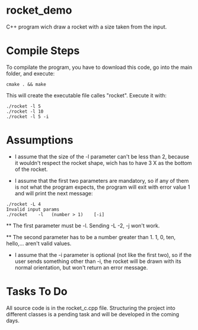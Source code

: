 # rocket_demo
C++ program wich draw a rocket with a size taken from the input.


# Compile Steps
To compilate the program, you have to download this code, go into the main folder, and execute:
```
cmake . && make
```

This will create the executable file calles "rocket".
Execute it with:
```
./rocket -l 5
./rocket -l 10
./rocket -l 5 -i
```

# Assumptions
* I assume that the size of the -l parameter can't be less than 2, because it wouldn't respect the rocket shape, wich has to have 3 X as the bottom of the rocket.

* I assume that the first two parameters are mandatory, so if any of them is not what the program expects, the program will exit with error value 1 and will print the next message:
```
./rocket -L 4
Invalid input params
./rocket    -l   (number > 1)    [-i]
```

** The first parameter must be -l. Sending -L -2, -j won't work.

** The second parameter has to be a number greater than 1.
1, 0, ten, hello,... aren't valid values.

* I assume that the -i parameter is optional (not like the first two), so if the user sends something other than -i, the rocket will be drawn with its normal orientation, but won't return an error message.

# Tasks To Do
All source code is in the rocket_c.cpp file. 
Structuring the project into different classes is a pending task and will be developed in the coming days.